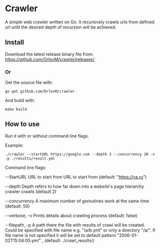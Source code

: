 # Crawler

A simple web crawler written on Go. It recursively crawls urls from defined url until the desired depth of recursion will be achieved.

## Install

Download the latest release binary file from: https://github.com/OrlovM/crawler/releases/

### Or 

Get the source file with: 
```
go get github.com/OrlovM/crawler
```
And build with:
```
make build
```


## How to use

Run it with or without command line flags.

Example:

```
./crawler --startURL https://google.com --depth 3 --concurrency 20 -v -p ./results/result.yml
```

Command line flags:

--StartURL URL to start from URL to start from (default: "https://ya.ru")

--depth Depth refers to how far down into a website's page hierarchy crawler crawls (default 2)

--concurrency A maximum number of goroutines work at the same time (default: 50)

--verbose, -v Prints details about crawling process (default: false)

--filepath, -p A path there the file with results of crawl will be created.
Could be specified with file name e.g. "/a/b.yml" or only a directory "/a/".
If file name is not specified it will be set to default pattern "2006-01-02T15:04:05.yml"`, (default: ./crawl_results/)




